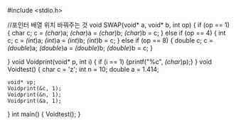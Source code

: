 #include <stdio.h>

//포인터 배열 위치 바꿔주는 것
void SWAP(void* a, void* b, int op)
{
	if (op == 1)
	{
		char c;
		c = *(char*)a;
		*(char*)a = *(char*)b;
		*(char*)b = c;
	}
	else if (op == 4)
	{
		int c;
		c = *(int*)a;
		*(int*)a = *(int*)b;
		*(int*)b = c;
	}
	else if (op == 8)
	{
		double c;
		c = *(double*)a;
		*(double*)a = *(double*)b;
		*(double*)b = c;
	}



}
void Voidprint(void* p, int i) 
{
	if (i == 1) {printf("%c", *(char*)p);}
}
void Voidtest() {
	char c = 'z';
	int n = 10;
	double a = 1.414;
	

	void* vp;
	Voidprint(&c, 1);
	Voidprint(&n, 1);
	Voidprint(&a, 1);

}
int main() {
	Voidtest();
}
